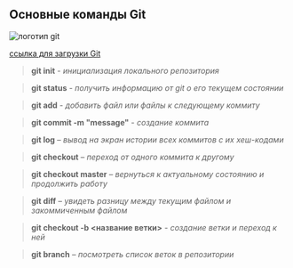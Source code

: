 ## Основные команды Git

![логотип git](git.jpg)

[ссылка для загрузки Git
](https://git-scm.com/downloads)

>**git init** - *инициализация локального репозитория*

>**git status** - *получить информацию от git о его текущем состоянии*

>**git add** - *добавить файл или файлы к следующему коммиту*

>**git commit -m "message"** - *создание коммита*

>**git log** – *вывод на экран истории всех коммитов с их хеш-кодами*

>**git checkout** – *переход от одного коммита к другому*

>__git checkout master__ – *вернуться к актуальному состоянию и продолжить работу*

>**git diff** – *увидеть разницу между текущим файлом и закоммиченным файлом*

>**git checkout  -b <название ветки>** - *создание ветки и переход к ней*

>**git branch** – *посмотреть список веток в репозитории*